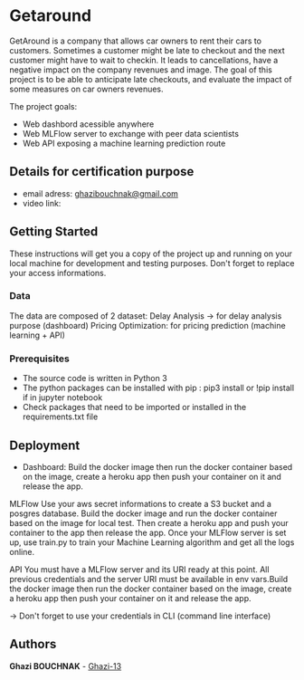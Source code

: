 # Getaround
GetAround is a company that allows car owners to rent their cars to customers. Sometimes a customer might be late to checkout and the next customer might have to wait to checkin. It leads to cancellations, have a negative impact on the company revenues and image. The goal of this project is to be able to anticipate late checkouts, and evaluate the impact of some measures on car owners revenues.

The project goals:
* Web dashbord acessible anywhere
* Web MLFlow server to exchange with peer data scientists
* Web API exposing a machine learning prediction route 

## Details for certification purpose

* email adress: ghazibouchnak@gmail.com
* video link:

## Getting Started

These instructions will get you a copy of the project up and running on your local machine for development and testing purposes. 
Don't forget to replace your access informations.

### Data

The data are composed of 2 dataset:
Delay Analysis -> for delay analysis purpose (dashboard)
Pricing Optimization: for pricing prediction (machine learning + API)

### Prerequisites

* The source code is written in Python 3
* The python packages can be installed with pip : pip3 install or !pip install if in jupyter notebook
* Check packages that need to be imported or installed in the requirements.txt file


## Deployment
* Dashboard:
Build the docker image then run the docker container based on the image, create a heroku app then push your container on it and release the app.

MLFlow
Use your aws secret informations to create a S3 bucket and a posgres database. Build the docker image and run the docker container based on the image for local test. Then create a heroku app and push your container to the app then release the app. Once your MLFlow server is set up, use train.py to train your Machine Learning algorithm and get all the logs online.

API
You must have a MLFlow server and its URI ready at this point. All previous credentials and the server URI must be available in env vars.Build the docker image then run the docker container based on the image, create a heroku app then push your container on it and release the app.



-> Don't forget to use your credentials in CLI (command line interface)


## Authors

**Ghazi BOUCHNAK** - [Ghazi-13](https://github.com/Ghazi-13)


